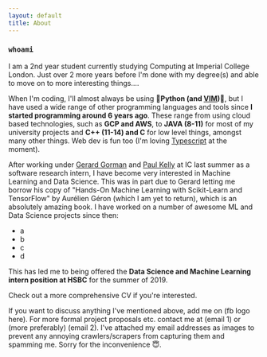 ```yaml
---
layout: default
title: About
---
```

### `whoami`
I am a 2nd year student currently studying <span class="not-error">Computing at Imperial College London</span>. Just over 2 more years before I'm done with my degree(s) and able to move on to more interesting things....
 
When I'm coding, I'll almost always be using 💙**Python (and <a href="my github vimrc">VIM</a>)**💙, but I have used a wide range of other programming languages and tools since **I started programming around 6 years ago**. These range from using cloud based technologies, such as **GCP and AWS**, to **JAVA (8-11)** for most of my university projects and **C++ (11-14) and C** for low level things, amongst many other things. Web dev is fun too (I'm loving <a href="typescript github">Typescript</a> at the moment).

After working under <a href="https://www.imperial.ac.uk/people/g.gorman">Gerard Gorman</a> and <a href="https://www.imperial.ac.uk/people/p.kelly">Paul Kelly</a> at IC last summer as a software research intern, I have become very interested in Machine Learning and Data Science. This was in part due to Gerard letting me borrow his copy of "Hands-On Machine Learning with Scikit-Learn and TensorFlow" by Aurélien Géron (which I am yet to return), which is an absolutely amazing book. I have worked on a number of awesome ML and Data Science projects since then:

- a
- b
- c
- d

This has led me to being offered the **Data Science and Machine Learning intern position at HSBC** for the summer of 2019. 

Check out a more comprehensive CV if you're interested.

If you want to discuss anything I've mentioned above, add me on (fb logo here). For more formal project proposals etc. contact me at (email 1) or (more preferably) (email 2). I've attached my email addresses as images to prevent any annoying crawlers/scrapers from capturing them and spamming me. Sorry for the inconvenience 😇.
